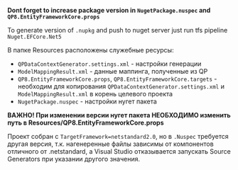 ﻿**Dont forget to increase package version in `NugetPackage.nuspec` and `QP8.EntityFrameworkCore.props`**

To generate version of `.nupkg` and push to nuget server just run tfs pipeline `Nuget.EFCore.Net5`

В папке Resources расположены служебные ресурсы:
- `QPDataContextGenerator.settings.xml` - настройки генерации
- `ModelMappingResult.xml` - данные маппинга, полученные из QP
- `QP8.EntityFrameworkCore.props`, `QP8.EntityFrameworkCore.targets` - необходим для 
  копирования `QPDataContextGenerator.settings.xml` и `ModelMappingResult.xml` в корень целевого проекта
- `NugetPackage.nuspec` - настройки нугет пакета

**ВАЖНО! При изменении версии нугет пакета НЕОБХОДИМО изменить путь в Resources/QP8.EntityFrameworkCore.props**

Проект собран с `TargetFramework=netstandard2.0`, но в `.Nuspec` требуется другая версия,
т.к. нагенеренные файлы зависимы от компонентов отличного от .netstandard,
а Visual Studio отказывается запускать Source Generators при указании другого значения.
